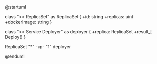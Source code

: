 @startuml

class "<<resource>> ReplicaSet" as ReplicaSet {
  +id: string
  +replicas: uint
  +dockerImage: string
}

class "<<root>> Service Deployer" as deployer {
  +replica: ReplicaSet
  +result_t Deploy()
}

ReplicaSet "*" -up- "1" deployer

@enduml